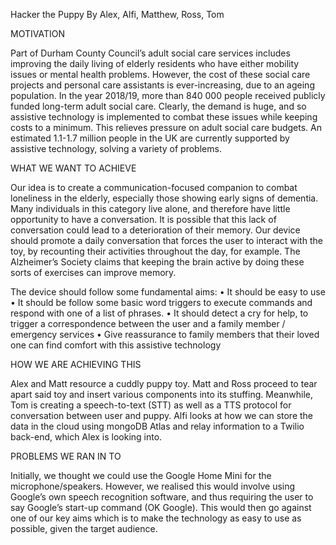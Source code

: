 Hacker the Puppy
By Alex, Alfi, Matthew, Ross, Tom

MOTIVATION

Part of Durham County Council’s adult social care services includes improving the daily living of elderly residents who have either mobility issues or mental health problems. However, the cost of these social care projects and personal care assistants is ever-increasing, due to an ageing population. In the year 2018/19, more than 840 000 people received publicly funded long-term adult social care. Clearly, the demand is huge, and so assistive technology is implemented to combat these issues while keeping costs to a minimum. This relieves pressure on adult social care budgets. An estimated 1.1-1.7 million people in the UK are currently supported by assistive technology, solving a variety of problems.

WHAT WE WANT TO ACHIEVE

Our idea is to create a communication-focused companion to combat loneliness in the elderly, especially those showing early signs of dementia. Many individuals in this category live alone, and therefore have little opportunity to have a conversation. It is possible that this lack of conversation could lead to a deterioration of their memory. Our device should promote a daily conversation that forces the user to interact with the toy, by recounting their activities throughout the day, for example. The Alzheimer’s Society claims that keeping the brain active by doing these sorts of exercises can improve memory.

The device should follow some fundamental aims:
    • It should be easy to use
    • It should be follow some basic word triggers to execute commands and respond with one of a list of phrases.
    • It should detect a cry for help, to trigger a correspondence between the user and a family member / emergency services
    • Give reassurance to family members that their loved one can find comfort with this assistive technology

HOW WE ARE ACHIEVING THIS

Alex and Matt resource a cuddly puppy toy. Matt and Ross proceed to tear apart said toy and insert various components into its stuffing. Meanwhile, Tom is creating a speech-to-text (STT) as well as a TTS protocol for conversation between user and puppy. Alfi looks at how we can store the data in the cloud using mongoDB Atlas and relay information to a Twilio back-end, which Alex is looking into.

PROBLEMS WE RAN IN TO

Initially, we thought we could use the Google Home Mini for the microphone/speakers. However, we realised this would involve using Google’s own speech recognition software, and thus requiring the user to say Google’s start-up command (OK Google). This would then go against one of our key aims which is to make the technology as easy to use as possible, given the target audience.
